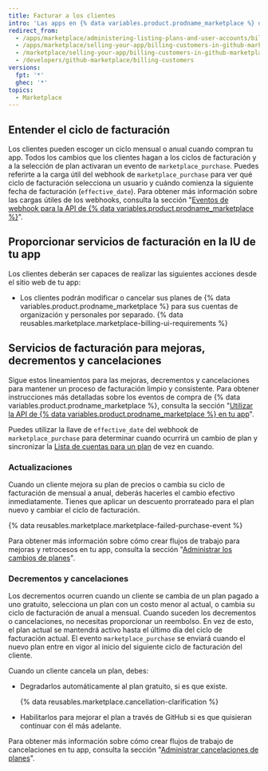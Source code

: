```yaml
---
title: Facturar a los clientes
intro: 'Las apps en {% data variables.product.prodname_marketplace %} deben apegarse a los lineamientos de facturación de GitHub y apoyar a los servicios recomendados. El seguir nuestros lineamientos ayuda a los clientes a navegar en el proceso de facturación sin ninguna sorpresa.'
redirect_from:
  - /apps/marketplace/administering-listing-plans-and-user-accounts/billing-customers-in-github-marketplace
  - /apps/marketplace/selling-your-app/billing-customers-in-github-marketplace
  - /marketplace/selling-your-app/billing-customers-in-github-marketplace
  - /developers/github-marketplace/billing-customers
versions:
  fpt: '*'
  ghec: '*'
topics:
  - Marketplace
---
```


## Entender el ciclo de facturación

Los clientes pueden escoger un ciclo mensual o anual cuando compran tu app. Todos los cambios que los clientes hagan a los ciclos de facturación y a la selección de plan activaran un evento de `marketplace_purchase`. Puedes referirte a la carga útil del webhook de `marketplace_purchase` para ver qué ciclo de facturación selecciona un usuario y cuándo comienza la siguiente fecha de facturación (`effective_date`). Para obtener más información sobre las cargas útiles de los webhooks, consulta la sección "[Eventos de webhook para la API de {% data variables.product.prodname_marketplace %}](/developers/github-marketplace/webhook-events-for-the-github-marketplace-api)".

## Proporcionar servicios de facturación en la IU de tu app

Los clientes deberán ser capaces de realizar las siguientes acciones desde el sitio web de tu app:
- Los clientes podrán modificar o cancelar sus planes de {% data variables.product.prodname_marketplace %} para sus cuentas de organización y personales por separado.
{% data reusables.marketplace.marketplace-billing-ui-requirements %}

## Servicios de facturación para mejoras, decrementos y cancelaciones

Sigue estos lineamientos para las mejoras, decrementos y cancelaciones para mantener un proceso de facturación limpio y consistente. Para obtener instrucciones más detalladas sobre los eventos de compra de {% data variables.product.prodname_marketplace %}, consulta la sección "[Utilizar la API de {% data variables.product.prodname_marketplace %} en tu app](/developers/github-marketplace/using-the-github-marketplace-api-in-your-app)".

Puedes utilizar la llave de `effective_date` del webhook de `marketplace_purchase` para determinar cuando ocurrirá un cambio de plan y sincronizar la [Lista de cuentas para un plan](/rest/reference/apps#list-accounts-for-a-plan) de vez en cuando.

### Actualizaciones

Cuando un cliente mejora su plan de precios o cambia su ciclo de facturación de mensual a anual, deberás hacerles el cambio efectivo inmediatamente. Tienes que aplicar un descuento prorrateado para el plan nuevo y cambiar el ciclo de facturación.

{% data reusables.marketplace.marketplace-failed-purchase-event %}

Para obtener más información sobre cómo crear flujos de trabajo para mejoras y retrocesos en tu app, consulta la sección "[Administrar los cambios de planes](/developers/github-marketplace/handling-plan-changes)".

### Decrementos y cancelaciones

Los decrementos ocurren cuando un cliente se cambia de un plan pagado a uno gratuito, selecciona un plan con un costo menor al actual, o cambia su ciclo de facturación de anual a mensual. Cuando suceden los decrementos o cancelaciones, no necesitas proporcionar un reembolso. En vez de esto, el plan actual se mantendrá activo hasta el último día del ciclo de facturación actual. El evento `marketplace_purchase` se enviará cuando el nuevo plan entre en vigor al inicio del siguiente ciclo de facturación del cliente.

Cuando un cliente cancela un plan, debes:
- Degradarlos automáticamente al plan gratuito, si es que existe.

  {% data reusables.marketplace.cancellation-clarification %}
- Habilitarlos para mejorar el plan a través de GitHub si es que quisieran continuar con él más adelante.

Para obtener más información sobre cómo crear flujos de trabajo de cancelaciones en tu app, consulta la sección "[Administrar cancelaciones de planes](/developers/github-marketplace/handling-plan-cancellations)".
